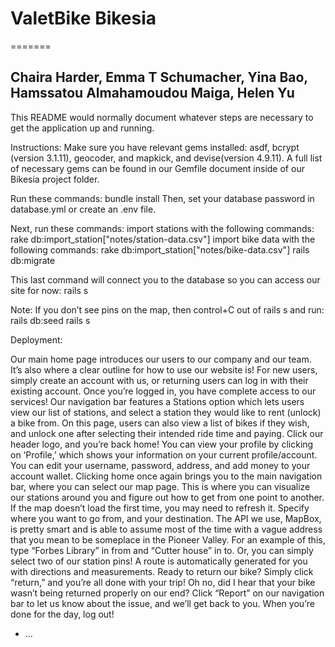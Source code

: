 # ValetBike Bikesia
======= 
## Chaira Harder, Emma T Schumacher, Yina Bao, Hamssatou Almahamoudou Maiga, Helen Yu 

This README would normally document whatever steps are necessary to get the
application up and running.

Instructions:
Make sure you have relevant gems installed: asdf, bcrypt (version 3.1.11), geocoder, and mapkick, and devise(version 4.9.11). A full list of necessary gems can be found in our Gemfile document inside of our Bikesia project folder.

Run these commands:
bundle install 
Then, set your database password in database.yml or create an .env file.

Next, run these commands:
import stations with the following commands:
rake db:import_station["notes/station-data.csv"] 
import bike data with the following commands:
rake db:import_station["notes/bike-data.csv"]
rails db:migrate

This last command will connect you to the database so you can access our site for now:
rails s

Note: If you don’t see pins on the map, then control+C out of rails s and run:
	rails db:seed
	rails s


Deployment:

Our main home page introduces our users to our company and our team. It’s also where a clear outline for how to use our website is!
For new users, simply create an account with us, or returning users can log in with their existing account.
Once you’re logged in, you have complete access to our services! Our navigation bar features a Stations option which lets users view our list of stations, and select a station they would like to rent (unlock) a bike from. On this page, users can also view a list of bikes if they wish, and unlock one after selecting their intended ride time and paying.
Click our header logo, and you’re back home! You can view your profile by clicking on ‘Profile,’ which shows your information on your current profile/account. You can edit your username, password, address, and add money to your account wallet.
Clicking home once again brings you to the main navigation bar, where you can select our map page. This is where you can visualize our stations around you and figure out how to get from one point to another. If the map doesn’t load the first time, you may need to refresh it. Specify where you want to go from, and your destination. The API we use, MapBox, is pretty smart and is able to assume most of the time with a vague address that you mean to be someplace in the Pioneer Valley.
For an example of this, type “Forbes Library” in from and “Cutter house” in to. Or, you can simply select two of our station pins! A route is automatically generated for you with directions and measurements.
Ready to return our bike? Simply click “return,” and you’re all done with your trip!
Oh no, did I hear that your bike wasn’t being returned properly on our end? Click “Report” on our navigation bar to let us know about the issue, and we’ll get back to you.
When you’re done for the day, log out!


* ...
